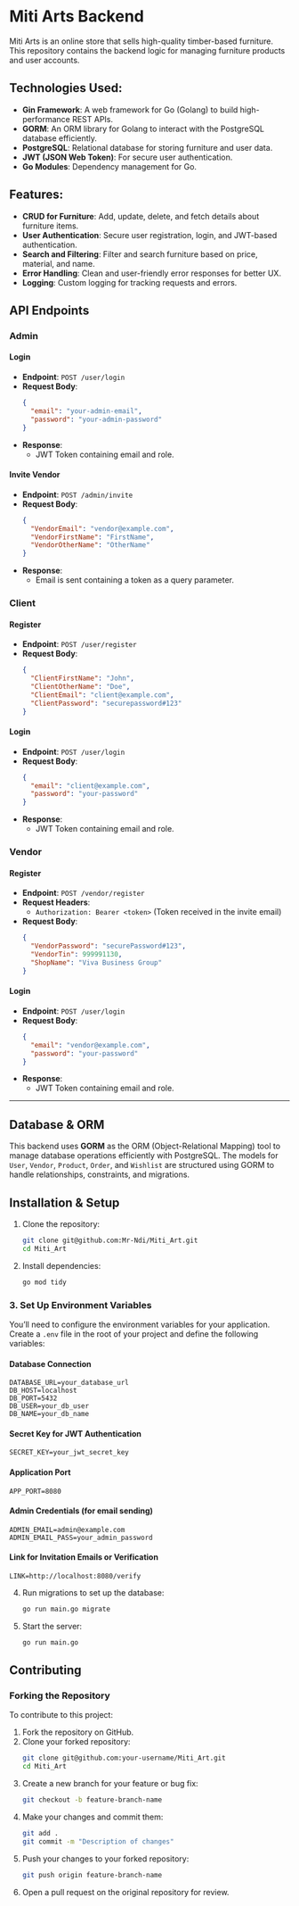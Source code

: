 # Miti Arts Backend

Miti Arts is an online store that sells high-quality timber-based furniture. This repository contains the backend logic for managing furniture products and user accounts.

## Technologies Used:
- **Gin Framework**: A web framework for Go (Golang) to build high-performance REST APIs.
- **GORM**: An ORM library for Golang to interact with the PostgreSQL database efficiently.
- **PostgreSQL**: Relational database for storing furniture and user data.
- **JWT (JSON Web Token)**: For secure user authentication.
- **Go Modules**: Dependency management for Go.

## Features:
- **CRUD for Furniture**: Add, update, delete, and fetch details about furniture items.
- **User Authentication**: Secure user registration, login, and JWT-based authentication.
- **Search and Filtering**: Filter and search furniture based on price, material, and name.
- **Error Handling**: Clean and user-friendly error responses for better UX.
- **Logging**: Custom logging for tracking requests and errors.

## API Endpoints

### Admin
#### Login
- **Endpoint**: `POST /user/login`
- **Request Body**:
  ```json
  {
    "email": "your-admin-email",
    "password": "your-admin-password"
  }
  ```
- **Response**:
  - JWT Token containing email and role.

#### Invite Vendor
- **Endpoint**: `POST /admin/invite`
- **Request Body**:
  ```json
  {
    "VendorEmail": "vendor@example.com",
    "VendorFirstName": "FirstName",
    "VendorOtherName": "OtherName"
  }
  ```
- **Response**:
  - Email is sent containing a token as a query parameter.

### Client
#### Register
- **Endpoint**: `POST /user/register`
- **Request Body**:
  ```json
  {
    "ClientFirstName": "John",
    "ClientOtherName": "Doe",
    "ClientEmail": "client@example.com",
    "ClientPassword": "securepassword#123"
  }
  ```

#### Login
- **Endpoint**: `POST /user/login`
- **Request Body**:
  ```json
  {
    "email": "client@example.com",
    "password": "your-password"
  }
  ```
- **Response**:
  - JWT Token containing email and role.

### Vendor
#### Register
- **Endpoint**: `POST /vendor/register`
- **Request Headers**:
  - `Authorization: Bearer <token>` (Token received in the invite email)
- **Request Body**:
  ```json
  {
    "VendorPassword": "securePassword#123",
    "VendorTin": 999991130,
    "ShopName": "Viva Business Group"
  }
  ```

#### Login
- **Endpoint**: `POST /user/login`
- **Request Body**:
  ```json
  {
    "email": "vendor@example.com",
    "password": "your-password"
  }
  ```
- **Response**:
  - JWT Token containing email and role.

---

## Database & ORM
This backend uses **GORM** as the ORM (Object-Relational Mapping) tool to manage database operations efficiently with PostgreSQL. The models for `User`, `Vendor`, `Product`, `Order`, and `Wishlist` are structured using GORM to handle relationships, constraints, and migrations.

## Installation & Setup
1. Clone the repository:
   ```sh
   git clone git@github.com:Mr-Ndi/Miti_Art.git
   cd Miti_Art
   ```
2. Install dependencies:
   ```sh
   go mod tidy
   ```

### 3. Set Up Environment Variables

You’ll need to configure the environment variables for your application. Create a `.env` file in the root of your project and define the following variables:

#### Database Connection
```env
DATABASE_URL=your_database_url
DB_HOST=localhost
DB_PORT=5432
DB_USER=your_db_user
DB_NAME=your_db_name
```

#### Secret Key for JWT Authentication
```env
SECRET_KEY=your_jwt_secret_key
```

#### Application Port
```env
APP_PORT=8080
```

#### Admin Credentials (for email sending)
```env
ADMIN_EMAIL=admin@example.com
ADMIN_EMAIL_PASS=your_admin_password
```

#### Link for Invitation Emails or Verification
```env
LINK=http://localhost:8080/verify
```

4. Run migrations to set up the database:
   ```sh
   go run main.go migrate
   ```

5. Start the server:
   ```sh
   go run main.go
   ```

## Contributing

### Forking the Repository
To contribute to this project:
1. Fork the repository on GitHub.
2. Clone your forked repository:
   ```sh
   git clone git@github.com:your-username/Miti_Art.git
   cd Miti_Art
   ```
3. Create a new branch for your feature or bug fix:
   ```sh
   git checkout -b feature-branch-name
   ```
4. Make your changes and commit them:
   ```sh
   git add .
   git commit -m "Description of changes"
   ```
5. Push your changes to your forked repository:
   ```sh
   git push origin feature-branch-name
   ```
6. Open a pull request on the original repository for review.
